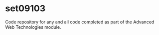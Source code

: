 # set09103
Code repository for any and all code completed as part of the Advanced Web Technologies module.
